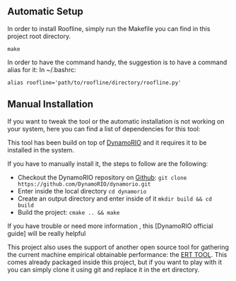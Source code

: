 ## Automatic Setup

In order to install Roofline, simply run the Makefile you can find in this project root directory.

`make`


In order to have the command handy, the suggestion is to have a command alias for it:
In ~/.bashrc:

`alias roofline='path/to/roofline/directory/roofline.py'`



## Manual Installation

If you want to tweak the tool or the automatic installation is not working on your system, here you can find a list of dependencies for this tool:


This tool has been build on top of [DynamoRIO](http://dynamorio.org/) and it requires it to be installed in the system.

If you have to manually install it, the steps to follow are the following:

* Checkout the DynamoRIO repository on [Github](https://github.com/DynamoRIO/dynamorio): `git clone https://github.com/DynamoRIO/dynamorio.git`
* Enter inside the local directory `cd dynamorio`
* Create an output directory and enter inside of it `mkdir build && cd build`
* Build the project: `cmake .. && make`


If you have trouble or need more information , this [DynamoRIO official guide] will be really helpful


This project also uses the support of another open source tool for gathering the current machine empirical obtainable performance: the [ERT TOOL](https://bitbucket.org/berkeleylab/cs-roofline-toolkit/src/master/).
This comes already packaged inside this project, but if you want to play with it you can simply clone it using git and replace it in the ert directory.

